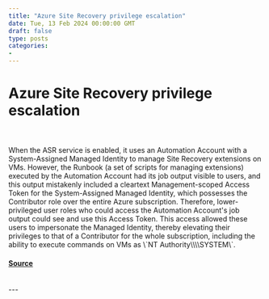 ```yaml
---
title: "Azure Site Recovery privilege escalation"
date: Tue, 13 Feb 2024 00:00:00 GMT
draft: false
type: posts
categories: 
- 
---
```

# Azure Site Recovery privilege escalation

<br/>

<br/>
When the ASR service is enabled, it uses an Automation Account with a System-Assigned Managed Identity to manage Site Recovery extensions on VMs. However, the Runbook (a set of scripts for managing extensions) executed by the Automation Account had its job output visible to users, and this output mistakenly included a cleartext Management-scoped Access Token for the System-Assigned Managed Identity, which possesses the Contributor role over the entire Azure subscription. Therefore, lower-privileged user roles who could access the Automation Account's job output could see and use this Access Token. This access allowed these users to impersonate the Managed Identity, thereby elevating their privileges to that of a Contributor for the whole subscription, including the ability to execute commands on VMs as \`NT Authority\\\\SYSTEM\`.

#### [Source](https://www.cloudvulndb.org/azure-site-recovery-pe)

<br/>
---
